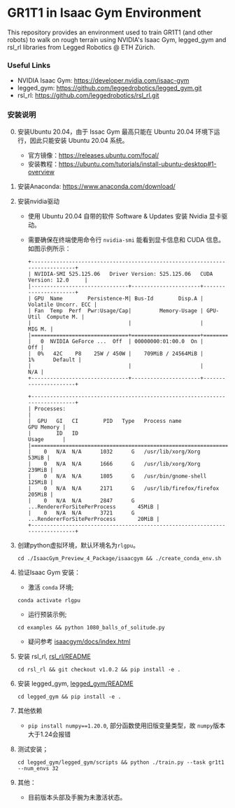# GR1T1 in Isaac Gym Environment #
This repository provides an environment used to train GR1T1 (and other robots) to walk on rough terrain using NVIDIA's Isaac Gym, legged_gym and rsl_rl libraries from Legged Robotics @ ETH Zürich.

### Useful Links ###

* NVIDIA Isaac Gym: https://developer.nvidia.com/isaac-gym
* legged_gym: https://github.com/leggedrobotics/legged_gym.git
* rsl_rl: https://github.com/leggedrobotics/rsl_rl.git

### 安装说明 ###

0. 安装Ubuntu 20.04，由于 Issac Gym 最高只能在 Ubuntu 20.04 环境下运行，因此只能安装 Ubuntu 20.04 系统。
    * 官方镜像：https://releases.ubuntu.com/focal/
    * 安装教程：https://ubuntu.com/tutorials/install-ubuntu-desktop#1-overview
1. 安装Anaconda: https://www.anaconda.com/download/

2. 安装nvidia驱动
    - 使用 Ubuntu 20.04 自带的软件 Software & Updates 安装 Nvidia 显卡驱动。

    - 需要确保在终端使用命令行 `nvidia-smi` 能看到显卡信息和 CUDA 信息。如图示例所示：

        ```
        +-----------------------------------------------------------------------------+
        | NVIDIA-SMI 525.125.06   Driver Version: 525.125.06   CUDA Version: 12.0     |
        |-------------------------------+----------------------+----------------------+
        | GPU  Name        Persistence-M| Bus-Id        Disp.A | Volatile Uncorr. ECC |
        | Fan  Temp  Perf  Pwr:Usage/Cap|         Memory-Usage | GPU-Util  Compute M. |
        |                               |                      |               MIG M. |
        |===============================+======================+======================|
        |   0  NVIDIA GeForce ...  Off  | 00000000:01:00.0  On |                  Off |
        |  0%   42C    P8    25W / 450W |    709MiB / 24564MiB |      1%      Default |
        |                               |                      |                  N/A |
        +-------------------------------+----------------------+----------------------+
                                                                                    
        +-----------------------------------------------------------------------------+
        | Processes:                                                                  |
        |  GPU   GI   CI        PID   Type   Process name                  GPU Memory |
        |        ID   ID                                                   Usage      |
        |=============================================================================|
        |    0   N/A  N/A      1032      G   /usr/lib/xorg/Xorg                 53MiB |
        |    0   N/A  N/A      1666      G   /usr/lib/xorg/Xorg                239MiB |
        |    0   N/A  N/A      1805      G   /usr/bin/gnome-shell              125MiB |
        |    0   N/A  N/A      2171      G   /usr/lib/firefox/firefox          205MiB |
        |    0   N/A  N/A      2847      G   ...RendererForSitePerProcess       45MiB |
        |    0   N/A  N/A      3721      G   ...RendererForSitePerProcess       20MiB |
        +-----------------------------------------------------------------------------+
        ```

3. 创建python虚拟环境，默认环境名为`rlgpu`。
    ```
    cd ./IsaacGym_Preview_4_Package/isaacgym && ./create_conda_env.sh
    ```

4. 验证Isaac Gym 安装：

    - 激活 `conda` 环境;

    ```
    conda activate rlgpu
    ```

    - 运行预装示例;

    ```
    cd examples && python 1080_balls_of_solitude.py
    ```

    - 疑问参考 [isaacgym/docs/index.html](IsaacGym_Preview_4_Package/isaacgym/docs/index.html)

5. 安装 rsl_rl, [rsl_rl/README](rsl_rl/README.md)

    ```
    cd rsl_rl && git checkout v1.0.2 && pip install -e .
    ```

7. 安装 legged_gym, [legged_gym/README](legged_gym/README.md)

    ```
    cd legged_gym && pip install -e .
    ```
    
8. 其他依赖

    - `pip install numpy==1.20.0`, 部分函数使用旧版变量类型，故 `numpy`版本大于1.24会报错

9. 测试安装；

    ``` 
    cd legged_gym/legged_gym/scripts && python ./train.py --task gr1t1 --num_envs 32
    ```

10. 其他：

    - 目前版本头部及手腕为未激活状态。

